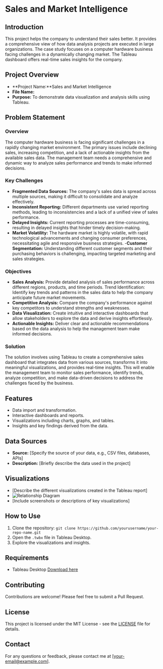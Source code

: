 # Sales and Market Intelligence

## Introduction
This project helps the company to understand their sales better. It provides a comprehensive view of how data analysis projects are executed in large organizations. The case study focuses on a computer hardware business facing challenges in a dynamically changing market. The Tableau dashboard offers real-time sales insights for the company.

## Project Overview
- **Project Name:**Sales and Market Intelligence
- **File Name:** 
- **Purpose:** To demonstrate data visualization and analysis skills using Tableau.

## Problem Statement
### Overview
The computer hardware business is facing significant challenges in a rapidly changing market environment. The primary issues include declining sales, increasing competition, and a lack of actionable insights from the available sales data. The management team needs a comprehensive and dynamic way to analyze sales performance and trends to make informed decisions.

### Key Challenges

- **Fragmented Data Sources:** The company's sales data is spread across multiple sources, making it difficult to consolidate and analyze effectively.
- **Inconsistent Reporting:** Different departments use varied reporting methods, leading to inconsistencies and a lack of a unified view of sales performance.
- **Delayed Insights:** Current reporting processes are time-consuming, resulting in delayed insights that hinder timely decision-making.
- **Market Volatility:** The hardware market is highly volatile, with rapid technological advancements and changing consumer preferences, necessitating agile and responsive business strategies.
-**Customer Segmentation:** Understanding different customer segments and their purchasing behaviors is challenging, impacting targeted marketing and sales strategies.

### Objectives
- **Sales Analysis:** Provide detailed analysis of sales performance across different regions, products, and time periods.
Trend Identification: Identify key trends and patterns in the sales data to help the company anticipate future market movements.
- **Competitive Analysis:** Compare the company's performance against key competitors to understand strengths and weaknesses.
- **Data Visualization:** Create intuitive and interactive dashboards that allow stakeholders to explore the data and derive insights effortlessly.
- **Actionable Insights:** Deliver clear and actionable recommendations based on the data analysis to help the management team make informed decisions.

### Solution
The solution involves using Tableau to create a comprehensive sales dashboard that integrates data from various sources, transforms it into meaningful visualizations, and provides real-time insights. This will enable the management team to monitor sales performance, identify trends, analyze competition, and make data-driven decisions to address the challenges faced by the business.

## Features
- Data import and transformation.
- Interactive dashboards and reports.
- Visualizations including charts, graphs, and tables.
- Insights and key findings derived from the data.

## Data Sources
- **Source:** [Specify the source of your data, e.g., CSV files, databases, APIs]
- **Description:** [Briefly describe the data used in the project]

## Visualizations
- [Describe the different visualizations created in the Tableau report]
- ![Relationship Diagram](path/to/relationship-diagram.png) 
- [Include screenshots or descriptions of key visualizations]

## How to Use
1. Clone the repository: `git clone https://github.com/yourusername/your-repo-name.git`
2. Open the `.twbx` file in Tableau Desktop.
3. Explore the visualizations and insights.

## Requirements
- Tableau Desktop [Download here](https://www.tableau.com/products/desktop)

## Contributing
Contributions are welcome! Please feel free to submit a Pull Request.

## License
This project is licensed under the MIT License - see the [LICENSE](LICENSE) file for details.

## Contact
For any questions or feedback, please contact me at [your-email@example.com].

